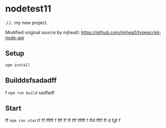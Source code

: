 # nodetest11
././..
my new project.

Modified original source by mjhea0: https://github.com/mjhea0/typescript-node-api

## Setup

`npm install`

## Builddsfsadadff
f
`npm run build`
sadfadf
## Start
ff
`npm run start`f
ff
fffff
f
fff
ff
ff
fff
fffff
f
ffd
ffff
ff
d
fgf
f
